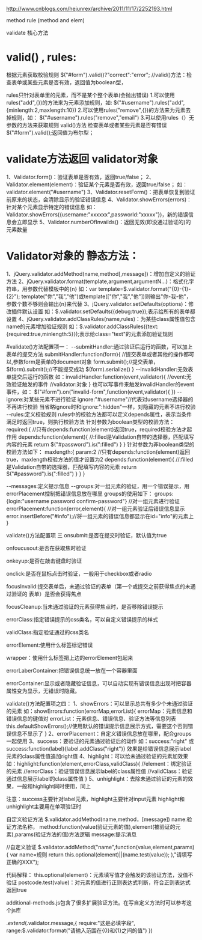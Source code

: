 http://www.cnblogs.com/hejunrex/archive/2011/11/17/2252193.html

method
rule   (method and elem)

validate 核心方法


# valid() , rules:
根据元素获取校验规则
$("#form").valid()?"correct":"error";   //valid()方法：检查表单或某些元素是否有效，返回值为boolean型，

rules只针对表单里的元素，而不是某个整个表单(会抛出错误)
1.可以使用rules("add",{})的方法来为元素添加规则，如:
$("#username").rules("add",{minlength:2,maxlength:10})
2.可以使用rules("remove",{})的方法来为元素去掉规则，如：
$("#username").rules("remove","email")
3.可以使用rules（）无参数的方法来获取规则
valid()方法
检查表单或者某些元素是否有错误
$("#form").valid();返回值为布尔型；


# validate方法返回 validator对象
1、Validator.form()：验证表单是否有效，返回true/false；
2、Validator.element(element)：验证某个元素是否有效，返回true/false；
如：validator.element("#username")
3、Validator.resetForm()：把表单恢复到验证前原来的状态，会清除显示的验证错误信息
4、Validator.showErrors(errors)：针对某个元素显示特定的错误信息
如：Validator.showErrors({username:"xxxxxx",passworld:"xxxxx"})，新的错误信息会立即显示
5、Validator.numberOfInvailds()：返回无效(即没通过验证的)的元素数量


# Validator对象的 静态方法：
1、jQuery.validator.addMethod(name,method[,message])：增加自定义的验证方法
2、jQuery.validator.format(template,argument,argumentN...)：格式化字符串，用参数代替模板中的{n}
如：var template=$.validator.format("{0}-{1}-{2}");
template("你","我","他")或template(["你","我","他"])则输出"你-我-他"，参数个数不够则会输出{n}来代替
3、jQuery.validator.setDefaults(options)：修改插件默认设置
如：$.validator.setDefaults({debug:true});表示给所有的表单都设置
4、jQuery.validator.addClassRules(name,rules)：为某些class属性值包含name的元素增加验证规则
如：$.validator.addClassRules({text:{required:true,minlength:5}});表示给class="text"的元素添加验证规则



#validate()方法配置项一：
--submitHandler:通过验证后运行的函数，可以加上表单的提交方法
    submitHandler:function(form){
//提交表单或者其他的操作都可以,参数form是表单的document对象
form.submit();//提交表单，$(form).submit();//不能提交成功  $(form).serialize()
}
--invalidHandler:无效表单提交后运行的函数
如：invalidHandler:function(event,validator){
//event:无效验证触发的事件 
//validator:对象
}
也可以写事件来触发invalidHandler的event事件，如：
$("#form").on("invalid-form",function(event,validator){
})
--ignore:对某些元素不进行验证
	ignore:"#username"//代表对username选择器的不再进行校验
	当省略ignore时和ignore:":hidden"一样，对隐藏的元素不进行校验
--rules:定义校验规则
	rules中的校验方法都可以定义depends属性，表示当条件满足时返回true，则执行校验方法
	针对参数为boolean类型的校验方法：
	required:{
		//只有depends:function(element)返回true，required校验方法才起作用
		depends:function(element){
		//:filled是Validation自带的选择器，匹配填写内容的元素
		return $("#password").is(":filled")
		}
	}
	针对参数为非boolean类型的校验方法如下：
	maxlength:{
		param:2
		//只有depends:function(element)返回true，maxlength校验方法的值才设置为2
		depends:function(element){
		//:filled是Validation自带的选择器，匹配填写内容的元素
		return $("#password").is(":filled")
		}
	}
	}

--messages:定义提示信息
--groups:对一组元素的验证，用一个错误提示，用errorPlacement控制把错误信息放在哪里
groups的使用如下：
	groups:{login:"username password confirm-password"} //对一组元素进行验证
	errorPlacement:function(error,element){ //对一组元素验证后错误信息显示
	error.insertBefore("#info");//将一组元素的错误信息都显示在id="info"的元素上
	}


validate()方法配置项 三
onsubmit:是否在提交时验证，默认值为true

onfoucusout:是否在获取焦时验证

onkeyup:是否在敲击键盘时验证

onclick:是否在鼠标点击时验证，一般用于checkbox或者radio

focusInvalid:提交表单后，未通过验证的表单（第一个或提交之前获得焦点的未通过验证的 表单）是否会获得焦点

focusCleanup:当未通过验证的元素获得焦点时，是否移除错误提示

errorClass:指定错误提示的css类名，可以自定义错误提示的样式

validClass:指定验证通过的css类名

errorElement:使用什么标签标记错误

wrapper：使用什么标签把上边的errorElement包起来

errorLaberContainer:把错误信息统一放在一个容器里面

errorContainer:显示或者隐藏验证信息，可以自动实现有错误信息出现时把容器属性变为显示，无错误时隐藏。



validate()方法配置项之四：
1、showErrors：可以显示总共有多少个未通过验证的元素
如：showErrors:function(errorMap,errorList){
errorMap：元素信息和错误信息的键值对
errorList：元素信息、错误信息、验证方法等信息列表
this.defaultShowErrors();//使用默认的错误提示信息展示方式，需要这个否则错误信息不显示了
}
2、errorPlacement：自定义错误信息放在哪里，配合groups一起使用
3、success：要验证的元素通过验证后的动作
如：success:"right" 或 success:function(label){label.addClass("right")}
效果是给错误信息展示label元素的class属性值追加right值
4、highlight：可以给未通过验证的元素加效果
如：highlight:function(element,errorClass,validClass){
//element：绑定验证的元素
//errorClass：验证错误信息展示label的class属性值
//validClass：验证通过信息展示label的class属性值
}
5、unhighlight：去除未通过验证的元素的效果，一般和highlight同时使用，同上

注意：success主要针对label元素，highlight主要针对input元素
     highlight和unhighlight主要用在单项验证时


自定义验证方法
$.validator.addMethod(name,method，[message])
name:验证方法名称，
method:function(value(验证元素的值),element(被验证的元素),params(验证方法的值)方法逻辑
message:提示消息

//自定义验证
$.validator.addMethod("name",function(value,element,params){
    var name=规则
    return this.optional(element)||(name.test(value));
),"请填写正确的XXX");


代码解释：
this.optional(element)：元素填写值才会触发的该验证方法，没值不验证
postcode.test(value)：对元素的值进行正则表达式判断，符合正则表达式返回true

additional-methods.js包含了很多扩展验证方法。在写自定义方法时可以参考这个js库

$.extend($.validator.message,{
	require:"这是必填字段",
	range:$.validator.format("请输入范围在{0}和{1}之间的值")
})
















